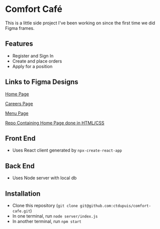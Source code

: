 # Comfort Café

This is a little side project I've been working on since the first time we did Figma frames.

## Features

- Register and Sign In
- Create and place orders
- Apply for a position

## Links to Figma Designs

[Home Page](https://www.figma.com/file/rNPn0P1IX3ILIya7gbZy9Z/Comfort-Caf%C3%A9?node-id=0%3A1)

[Careers Page](https://www.figma.com/file/rNPn0P1IX3ILIya7gbZy9Z/Comfort-Caf%C3%A9?node-id=3%3A52)

[Menu Page](https://www.figma.com/file/rNPn0P1IX3ILIya7gbZy9Z/Comfort-Caf%C3%A9?node-id=8%3A85)

[Repo Containing Home Page done in HTML/CSS](https://git@github.com:ctdupuis/html-css-1.git)

## Front End

- Uses React client generated by `npx-create-react-app`


## Back End
- Uses Node server with local db

## Installation
- Clone this repository (`git clone git@github.com:ctdupuis/comfort-cafe.git`)
- In one terminal, run `node server/index.js`
- In another terminal, run `npm start`